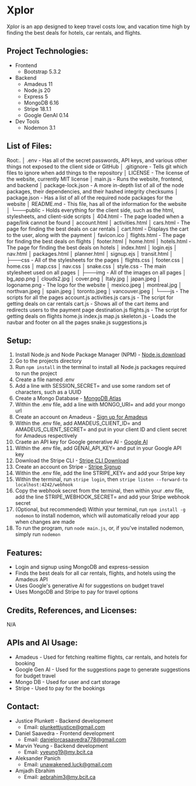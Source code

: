 # Xplor

Xplor is an app designed to keep travel costs low, and vacation time high by finding the best deals for hotels, car rentals, and flights.

## Project Technologies:

* Frontend
  * Bootstrap 5.3.2
* Backend
  * Amadeus 11
  * Node.js 20
  * Express 5
  * MongoDB 6.16
  * Stripe 18.1.1
  * Google GenAI 0.14
* Dev Tools
  * Nodemon 3.1

## List of Files:

Root:.
│   .env - Has all of the secret passwords, API keys, and various other things not exposed to the client side or GitHub
│   .gitignore - Tells git which files to ignore when add things to the repository
│   LICENSE - The license of the website, currently MIT license
│   main.js - Runs the website, frontend, and backend
│   package-lock.json - A more in-depth list of all of the node packages, their dependencies, and their hashed integrity checksums
│   package.json - Has a list of all of the required node packages for the website
│   README.md - This file, has all of the information for the website
│
└───public - Holds everything for the client side, such as the html, stylesheets, and client-side scripts
    │   404.html - The page loaded when a page/link cannot be found
    │   account.html
    │   activities.html
    │   cars.html - The page for finding the best deals on car rentals
    │   cart.html - Displays the cart to the user, along with the payment
    │   favicon.ico
    │   flights.html - The page for finding the best deals on flights
    │   footer.html
    │   home.html
    │   hotels.html - The page for finding the best deals on hotels
    │   index.html
    │   login.ejs
    │   nav.html
    │   packages.html
    │   planner.html
    │   signup.ejs
    │   transit.html
    │
    ├───css - All of the stylesheets for the pages
    │       flights.css
    │       footer.css
    │       home.css
    │       map.css
    │       nav.css
    │       snake.css
    │       style.css - The main stylesheet used on all pages
    │
    ├───img - All of the images on all pages
    │       bg_app.png
    │       clouds2.jpg
    │       cover.png
    │       Italy.jpg
    │       japan.jpeg
    │       logoname.png - The logo for the website
    │       mexico.jpeg
    │       montreal.jpg
    │       northvan.jpeg
    │       spain.jpeg
    │       toronto.jpeg
    │       vancouver.jpeg
    │
    └───js - The scripts for all the pages
            account.js
            activities.js
            cars.js - The script for getting deals on car rentals
            cart.js - Shows all of the cart items and redirects users to the payment page
            destination.js
            flights.js - The script for getting deals on flights
            home.js
            index.js
            map.js
            skeleton.js - Loads the navbar and footer on all the pages
            snake.js
            suggestions.js

## Setup:

1. Install Node.js and Node Package Manager (NPM) - [Node.js download](https://nodejs.org/en/download)
2. Go to the projects directory
3. Run `npm install` in the terminal to install all Node.js packages required to run the project
4. Create a file named .env
5. Add a line with SESSION_SECRET= and use some random set of characters, such as a UUID
6. Create a Mongo Database - [MongoDB Atlas](https://www.mongodb.com/products/platform/atlas-database)
7. Within the .env file, add a line with MONGO_URI= and add your mongo url
8. Create an account on Amadeus - [Sign up for Amadeus](https://developers.amadeus.com/register)
9. Within the .env file, add AMADEUS_CLIENT_ID= and AMADEUS_CLIENT_SECRET= and put in your client ID and client secret for Amadeus respectively
10. Craete an API key for Google generative AI - [Google AI](https://ai.google.dev/)
11. Within the .env file, add GENAI_API_KEY= and put in your Google API key
12. Download the Stripe CLI - [Stripe CLI Download](https://docs.stripe.com/stripe-cli)
13. Create an account on Stripe - [Stripe Signup](https://dashboard.stripe.com/register?redirect=https%3A%2F%2Fdocs.stripe.com%2Fapi)
14. Within the .env file, add the line STRIPE_KEY= and add your Stripe key
15. Within the terminal, run `stripe login`, then `stripe listen --forward-to localhost:4242/webhook `
16. Copy the webhook secret from the terminal, then within your .env file, add the line STRIPE_WEBHOOK_SECRET= and add your Stripe webhook secret
17. (Optional, but recommended) Within your terminal, run `npm install -g nodemon` to install nodemon, which will automatically reload your app when changes are made
18. To run the program, run `node main.js`, or, if you've installed nodemon, simply run `nodemon`

## Features:

* Login and signup using MongoDB and express-session
* Finds the best deals for all car rentals, flights, and hotels using the Amadeus API
* Uses Google's generative AI for suggestions on budget travel
* Uses MongoDB and Stripe to pay for travel options

## Credits, References, and Licenses:

N/A

## APIs and AI Usage:

* Amadeus - Used for fetching realtime flights, car rentals, and hotels for booking
* Google Gen AI - Used for the suggestions page to generate suggestions for budget travel
* Mongo DB - Used for user and cart storage
* Stripe - Used to pay for the bookings

## Contact:

* Justice Plunkett - Backend development
  * Email: plunkettjustice@gmail.com
* Daniel Saavedra - Frontend development
  * Email: danielorcasaavedra778@gmail.com
* Marvin Yeung - Backend development
  * Email: yyeung19@my.bcit.ca
* Aleksander Panich
  * Email: unawakened.luck@gmail.com
* Amjadh Ebrahim
  * Email: aebrahim3@my.bcit.ca

